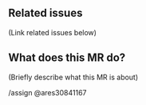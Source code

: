 ## Related issues

(Link related issues below)

## What does this MR do?

(Briefly describe what this MR is about)

/assign @ares30841167